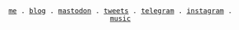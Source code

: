 <p align="center">
  <samp>
    <a href="https://repus.me">me</a> .
    <a href="https://superpung.com">blog</a> .
    <a href="https://mas.to/@superx">mastodon</a> .
    <a href="https://twitter.com/repusx">tweets</a> .
    <a href="https://t.me/repusxbot">telegram</a> .
    <a href="https://instagram.com/repusx">instagram</a> .
    <a href="https://open.spotify.com/user/a4qyb72aaecpn1jgv1vpcx9at">music</a>
  </samp>
</p>

